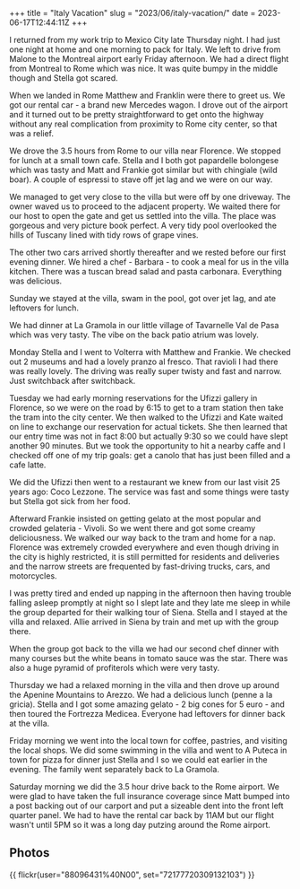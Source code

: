 +++
title = "Italy Vacation"
slug = "2023/06/italy-vacation/"
date = 2023-06-17T12:44:11Z
+++

I returned from my work trip to Mexico City late Thursday night. I had just one night at home and one morning to pack for Italy. We left to drive from Malone to the Montreal airport early Friday afternoon. We had a direct flight from Montreal to Rome which was nice. It was quite bumpy in the middle though and Stella got scared.

When we landed in Rome Matthew and Franklin were there to greet us. We got our rental car - a brand new Mercedes wagon. I drove out of the airport and it turned out to be pretty straightforward to get onto the highway without any real complication from proximity to Rome city center, so that was a relief.

We drove the 3.5 hours from Rome to our villa near Florence. We stopped for lunch at a small town cafe. Stella and I both got papardelle bolongese which was tasty and Matt and Frankie got similar but with chingiale (wild boar). A couple of espressi to stave off jet lag and we were on our way.

We managed to get very close to the villa but were off by one driveway. The owner waved us to proceed to the adjacent property. We waited there for our host to open the gate and get us settled into the villa. The place was gorgeous and very picture book perfect. A very tidy pool overlooked the hills of Tuscany lined with tidy rows of grape vines.

The other two cars arrived shortly thereafter and we rested before our first evening dinner. We hired a chef - Barbara - to cook a meal for us in the villa kitchen. There was a tuscan bread salad and pasta carbonara. Everything was delicious.

Sunday we stayed at the villa, swam in the pool, got over jet lag, and ate leftovers for lunch.

We had dinner at La Gramola in our little village of Tavarnelle Val de Pasa which was very tasty. The vibe on the back patio atrium was lovely.

Monday Stella and I went to Volterra with Matthew and Frankie. We checked out 2 museums and had a lovely pranzo al fresco. That ravioli I had there was really lovely. The driving was really super twisty and fast and narrow. Just switchback after switchback.

Tuesday we had early morning reservations for the Ufizzi gallery in Florence, so we were on the road by 6:15 to get to a tram station then take the tram into the city center. We then walked to the Ufizzi and Kate waited on line to exchange our reservation for actual tickets. She then learned that our entry time was not in fact 8:00 but actually 9:30 so we could have slept another 90 minutes. But we took the opportunity to hit a nearby caffe and I checked off one of my trip goals: get a canolo that has just been filled and a cafe latte.

We did the Ufizzi then went to a restaurant we knew from our last visit 25 years ago: Coco Lezzone. The service was fast and some things were tasty but Stella got sick from her food.

Afterward Frankie insisted on getting gelato at the most popular and crowded gelateria - Vivoli. So we went there and got some creamy deliciousness. We walked our way back to the tram and home for a nap. Florence was extremely crowded everywhere and even though driving in the city is highly restricted, it is still permitted for residents and deliveries and the narrow streets are frequented by fast-driving trucks, cars, and motorcycles.

I was pretty tired and ended up napping in the afternoon then having trouble falling asleep promptly at night so I slept late and they late me sleep in while the group departed for their walking tour of Siena. Stella and I stayed at the villa and relaxed. Allie arrived in Siena by train and met up with the group there.

When the group got back to the villa we had our second chef dinner with many courses but the white beans in tomato sauce was the star. There was also a huge pyramid of profiterols which were very tasty.

Thursday we had a relaxed morning in the villa and then drove up around the Apenine Mountains to Arezzo. We had a delicious lunch (penne a la gricia). Stella and I got some amazing gelato - 2 big cones for 5 euro - and then toured the Fortrezza Medicea. Everyone had leftovers for dinner back at the villa.

Friday morning we went into the local town for coffee, pastries, and visiting the local shops. We did some swimming in the villa and went to A Puteca in town for pizza for dinner just Stella and I so we could eat earlier in the evening. The family went separately back to La Gramola.

Saturday morning we did the 3.5 hour drive back to the Rome airport. We were glad to have taken the full insurance coverage since Matt bumped into a post backing out of our carport and put a sizeable dent into the front left quarter panel. We had to have the rental car back by 11AM but our flight wasn't until 5PM so it was a long day putzing around the Rome airport.

## Photos

{{ flickr(user="88096431%40N00", set="72177720309132103") }}

